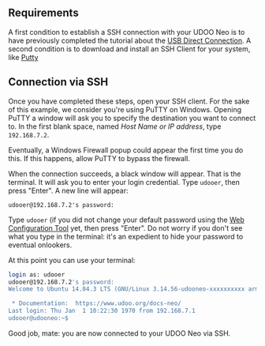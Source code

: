 ## Requirements
A first condition to establish a SSH connection with your UDOO Neo is to have previously completed the tutorial about the
[USB Direct Connection](../Basic_Setup/Usb_Direct_Connection.html).
A second condition is to download and install an SSH Client for your system, like [Putty](http://www.chiark.greenend.org.uk/~sgtatham/putty/download.html)

## Connection via SSH
Once you have completed these steps, open your SSH client. For the sake of this example, we consider you're using PuTTY on Windows.
Opening PuTTY a window will ask you to specify the destination you want to connect to. In the first blank space, named *Host Name or IP address*, type `192.168.7.2`.

Eventually, a Windows Firewall popup could appear the first time you do this. If this happens, allow PuTTY to bypass the firewall.

When the connection succeeds, a black window will appear. That is the terminal. It will ask you to enter your login credential. Type `udooer`, then press "Enter".
A new line will appear:

    udooer@192.168.7.2's password:

Type `udooer` (if you did not change your default password using the [Web Configuration Tool](../Basic_Setup/Web_Control_Panel.html) yet, then press "Enter". Do not worry if you don't see what you type in the terminal: it's an expedient to hide your password to eventual onlookers.

At this point you can use your terminal:

```bash
login as: udooer
udooer@192.168.7.2's password:
Welcome to Ubuntu 14.04.3 LTS (GNU/Linux 3.14.56-udooneo-xxxxxxxxxx armv7l)

 * Documentation:  https://www.udoo.org/docs-neo/
Last login: Thu Jan  1 10:22:30 1970 from 192.168.7.1
udooer@udooneo:~$
```

Good job, mate: you are now connected to your UDOO Neo via SSH.
